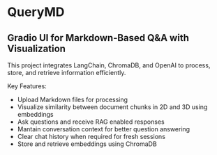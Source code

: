 # QueryMD
## Gradio UI for Markdown-Based Q&A with Visualization

This project integrates LangChain, ChromaDB, and OpenAI to process, store, and retrieve information efficiently.

Key Features:
- Upload Markdown files for processing
- Visualize similarity between document chunks in 2D and 3D using embeddings
- Ask questions and receive RAG enabled responses
- Mantain conversation context for better question answering
- Clear chat history when required for fresh sessions
- Store and retrieve embeddings using ChromaDB

